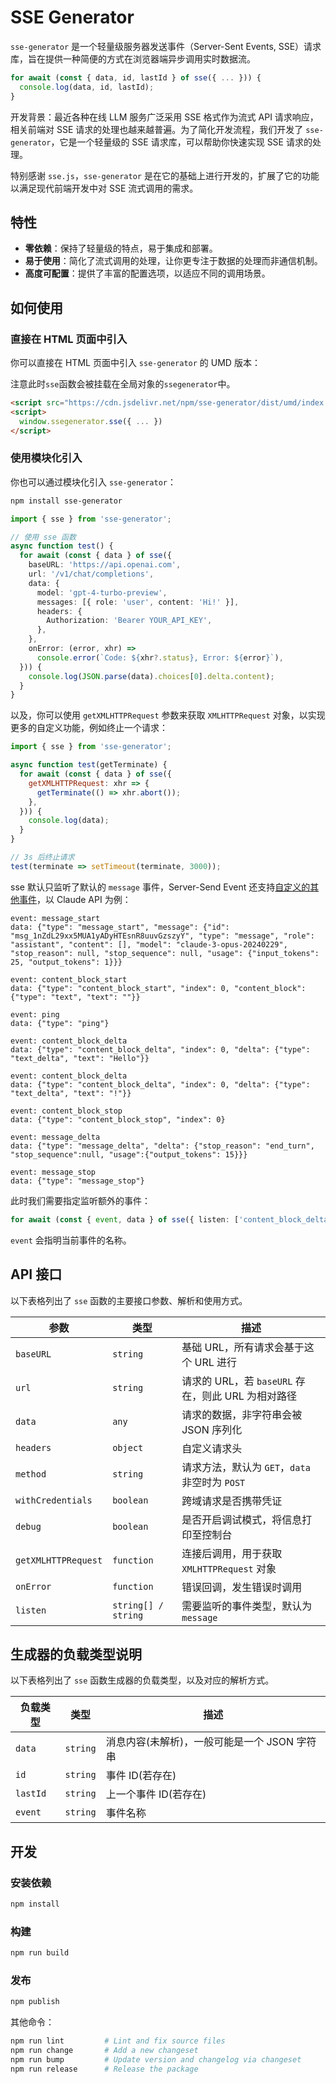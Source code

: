 # SSE Generator

`sse-generator` 是一个轻量级服务器发送事件（Server-Sent Events, SSE）请求库，旨在提供一种简便的方式在浏览器端异步调用实时数据流。

```typescript
for await (const { data, id, lastId } of sse({ ... })) {
  console.log(data, id, lastId);
}
```

开发背景：最近各种在线 LLM 服务广泛采用 SSE 格式作为流式 API 请求响应，相关前端对 SSE 请求的处理也越来越普遍。为了简化开发流程，我们开发了 `sse-generator`，它是一个轻量级的 SSE 请求库，可以帮助你快速实现 SSE 请求的处理。

特别感谢 `sse.js`，`sse-generator` 是在它的基础上进行开发的，扩展了它的功能以满足现代前端开发中对 SSE 流式调用的需求。

## 特性

- **零依赖**：保持了轻量级的特点，易于集成和部署。
- **易于使用**：简化了流式调用的处理，让你更专注于数据的处理而非通信机制。
- **高度可配置**：提供了丰富的配置选项，以适应不同的调用场景。

## 如何使用

### 直接在 HTML 页面中引入

你可以直接在 HTML 页面中引入 `sse-generator` 的 UMD 版本：

注意此时`sse`函数会被挂载在全局对象的`ssegenerator`中。

```html
<script src="https://cdn.jsdelivr.net/npm/sse-generator/dist/umd/index.js"></script>
<script>
  window.ssegenerator.sse({ ... })
</script>
```

### 使用模块化引入

你也可以通过模块化引入 `sse-generator`：

```bash
npm install sse-generator
```

```typescript
import { sse } from 'sse-generator';

// 使用 sse 函数
async function test() {
  for await (const { data } of sse({
    baseURL: 'https://api.openai.com',
    url: '/v1/chat/completions',
    data: {
      model: 'gpt-4-turbo-preview',
      messages: [{ role: 'user', content: 'Hi!' }],
      headers: {
        Authorization: 'Bearer YOUR_API_KEY',
      },
    },
    onError: (error, xhr) =>
      console.error(`Code: ${xhr?.status}, Error: ${error}`),
  })) {
    console.log(JSON.parse(data).choices[0].delta.content);
  }
}
```

以及，你可以使用 `getXMLHTTPRequest` 参数来获取 `XMLHTTPRequest` 对象，以实现更多的自定义功能，例如终止一个请求：

```javascript
import { sse } from 'sse-generator';

async function test(getTerminate) {
  for await (const { data } of sse({
    getXMLHTTPRequest: xhr => {
      getTerminate(() => xhr.abort());
    },
  })) {
    console.log(data);
  }
}

// 3s 后终止请求
test(terminate => setTimeout(terminate, 3000));
```

sse 默认只监听了默认的 `message` 事件，Server-Send Event 还支持[自定义的其他事件](https://html.spec.whatwg.org/multipage/server-sent-events.html#server-sent-events)，以 Claude API 为例：

```
event: message_start
data: {"type": "message_start", "message": {"id": "msg_1nZdL29xx5MUA1yADyHTEsnR8uuvGzszyY", "type": "message", "role": "assistant", "content": [], "model": "claude-3-opus-20240229", "stop_reason": null, "stop_sequence": null, "usage": {"input_tokens": 25, "output_tokens": 1}}}

event: content_block_start
data: {"type": "content_block_start", "index": 0, "content_block": {"type": "text", "text": ""}}

event: ping
data: {"type": "ping"}

event: content_block_delta
data: {"type": "content_block_delta", "index": 0, "delta": {"type": "text_delta", "text": "Hello"}}

event: content_block_delta
data: {"type": "content_block_delta", "index": 0, "delta": {"type": "text_delta", "text": "!"}}

event: content_block_stop
data: {"type": "content_block_stop", "index": 0}

event: message_delta
data: {"type": "message_delta", "delta": {"stop_reason": "end_turn", "stop_sequence":null, "usage":{"output_tokens": 15}}}

event: message_stop
data: {"type": "message_stop"}
```

此时我们需要指定监听额外的事件：

```typescript
for await (const { event, data } of sse({ listen: ['content_block_delta', ...], ... })) { ... }
```

`event` 会指明当前事件的名称。

## API 接口

以下表格列出了 `sse` 函数的主要接口参数、解析和使用方式。

| 参数                | 类型                | 描述                                               |
| ------------------- | ------------------- | -------------------------------------------------- |
| `baseURL`           | `string`            | 基础 URL，所有请求会基于这个 URL 进行              |
| `url`               | `string`            | 请求的 URL，若 `baseURL` 存在，则此 URL 为相对路径 |
| `data`              | `any`               | 请求的数据，非字符串会被 JSON 序列化               |
| `headers`           | `object`            | 自定义请求头                                       |
| `method`            | `string`            | 请求方法，默认为 `GET`，`data` 非空时为 `POST`     |
| `withCredentials`   | `boolean`           | 跨域请求是否携带凭证                               |
| `debug`             | `boolean`           | 是否开启调试模式，将信息打印至控制台               |
| `getXMLHTTPRequest` | `function`          | 连接后调用，用于获取 `XMLHTTPRequest` 对象         |
| `onError`           | `function`          | 错误回调，发生错误时调用                           |
| `listen`            | `string[] / string` | 需要监听的事件类型，默认为 `message`               |

## 生成器的负载类型说明

以下表格列出了 `sse` 函数生成器的负载类型，以及对应的解析方式。

| 负载类型 | 类型     | 描述                                         |
| -------- | -------- | -------------------------------------------- |
| `data`   | `string` | 消息内容(未解析)，一般可能是一个 JSON 字符串 |
| `id`     | `string` | 事件 ID(若存在)                              |
| `lastId` | `string` | 上一个事件 ID(若存在)                        |
| `event`  | `string` | 事件名称                                     |

## 开发

### 安装依赖

```bash
npm install
```

### 构建

```bash
npm run build
```

### 发布

```bash
npm publish
```

其他命令：

```bash
npm run lint         # Lint and fix source files
npm run change       # Add a new changeset
npm run bump         # Update version and changelog via changeset
npm run release      # Release the package
```
